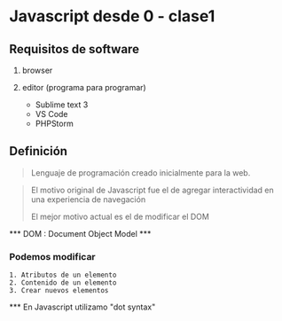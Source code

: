 # Javascript desde 0 - clase1

## Requisitos de software

1. browser
2. editor (programa para programar)

    * Sublime text 3
    * VS Code
    * PHPStorm
    
## Definición

>Lenguaje de programación creado inicialmente para la web.

>El motivo original de Javascript fue el de agregar interactividad en una experiencia de navegación
>
>El mejor motivo actual es el de modificar el DOM

*** DOM : Document Object Model ***

### Podemos modificar

    1. Atributos de un elemento
    2. Contenido de un elemento
    3. Crear nuevos elementos
    
*** En Javascript utilizamo "dot syntax"

